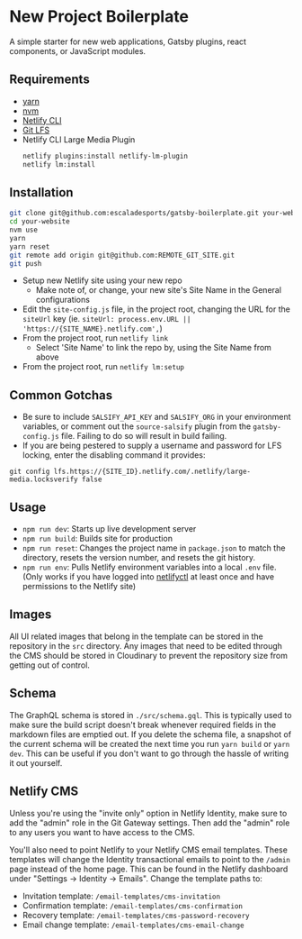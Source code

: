# New Project Boilerplate

A simple starter for new web applications, Gatsby plugins, react components, or JavaScript modules.

## Requirements

- [yarn](https://yarnpkg.com/)
- [nvm](https://github.com/creationix/nvm)
- [Netlify CLI](https://www.netlify.com/docs/cli/)
- [Git LFS](https://github.com/git-lfs/git-lfs?utm_source=gitlfs_site&utm_medium=repo_link&utm_campaign=gitlfs)
- Netlify CLI Large Media Plugin
  ```bash
  netlify plugins:install netlify-lm-plugin
  netlify lm:install
  ```

## Installation

```bash
git clone git@github.com:escaladesports/gatsby-boilerplate.git your-website
cd your-website
nvm use
yarn
yarn reset
git remote add origin git@github.com:REMOTE_GIT_SITE.git
git push
```

- Setup new Netlify site using your new repo
  - Make note of, or change, your new site's Site Name in the General configurations
- Edit the `site-config.js` file, in the project root, changing the URL for the `siteUrl` key (ie. `siteUrl: process.env.URL || 'https://{SITE_NAME}.netlify.com',`)
- From the project root, run `netlify link`
  - Select 'Site Name' to link the repo by, using the Site Name from above
- From the project root, run `netlify lm:setup`

## Common Gotchas

- Be sure to include `SALSIFY_API_KEY` and `SALSIFY_ORG` in your environment variables, or comment out the `source-salsify` plugin from the `gatsby-config.js` file. Failing to do so will result in build failing.
- If you are being pestered to supply a username and password for LFS locking, enter the disabling command it provides:

```git config lfs.https://{SITE_ID}.netlify.com/.netlify/large-media.locksverify false```

## Usage

- `npm run dev`: Starts up live development server
- `npm run build`: Builds site for production
- `npm run reset`: Changes the project name in `package.json` to match the directory, resets the version number, and resets the git history.
- `npm run env`: Pulls Netlify environment variables into a local `.env` file. (Only works if you have logged into [netlifyctl](https://github.com/netlify/netlifyctl#command-line-login) at least once and have permissions to the Netlify site)

## Images

All UI related images that belong in the template can be stored in the repository in the `src` directory. Any images that need to be edited through the CMS should be stored in Cloudinary to prevent the repository size from getting out of control.

## Schema

The GraphQL schema is stored in `./src/schema.gql`. This is typically used to make sure the build script doesn't break whenever required fields in the markdown files are emptied out. If you delete the schema file, a snapshot of the current schema will be created the next time you run `yarn build` or `yarn dev`. This can be useful if you don't want to go through the hassle of writing it out yourself.

## Netlify CMS

Unless you're using the "invite only" option in Netlify Identity, make sure to add the "admin" role in the Git Gateway settings. Then add the "admin" role to any users you want to have access to the CMS.

You'll also need to point Netlify to your Netlify CMS email templates. These templates will change the Identity transactional emails to point to the `/admin` page instead of the home page. This can be found in the Netlify dashboard under "Settings -> Identity -> Emails". Change the template paths to:

- Invitation template: `/email-templates/cms-invitation`
- Confirmation template: `/email-templates/cms-confirmation`
- Recovery template: `/email-templates/cms-password-recovery`
- Email change template: `/email-templates/cms-email-change`
